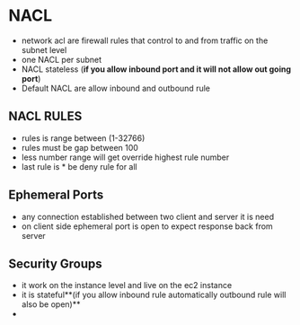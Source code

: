 # NACL

- network acl are firewall rules that control to and from traffic on the subnet level
- one NACL per subnet
- NACL stateless (**if you allow inbound port and it will not allow out going port**)
- Default NACL are allow inbound and outbound rule 

## NACL RULES

- rules is range between (1-32766)
- rules must be gap between 100
- less number range will get override highest rule number
- last rule is * be deny rule for all 

## Ephemeral Ports

-  any connection established between two client and server it is need
- on client side ephemeral port is open to expect response back from server

## Security Groups

- it work on the instance level and live on the ec2 instance
- it is stateful**(if you allow inbound rule automatically outbound rule will also be open)**
- 